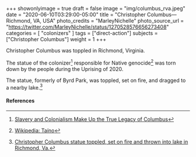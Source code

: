 +++
showonlyimage = true
draft = false
image = "img/columbus_rva.jpeg"
date = "2020-06-10T03:29:00-05:00"
title = "Christopher Columbus—Richmond, VA, USA"
photo_credits = "MarleyNichelle"
photo_source_url = "https://twitter.com/MarleyNichelle/status/1270528576656273408"
categories = [ "colonizers" ]
tags = ["direct-action"]
subjects = ["Christopher Columbus"]
weight = 1
+++

Christopher Columbus was toppled in Richmond, Virginia.

<!--more-->

The statue of the colonizer[^1] responsible for Native genocide[^2] was torn down by the people during the Uprising of 2020.

The statue, formerly of Byrd Park, was toppled, set on fire, and dragged to a nearby lake.[^3]

#### References

[^1]: [Slavery and Colonialism Make Up the True Legacy of Columbus](https://www.nytimes.com/1989/11/04/opinion/l-slavery-and-colonialism-make-up-the-true-legacy-of-columbus-866089.html#:~:text=For%20many%20Americans%20and%20Europeans,destruction%20of%20people%20and%20cultures.)

[^2]: [Wikipedia: Taíno](https://en.wikipedia.org/wiki/Ta%C3%ADno#Depopulation)

[^3]: [Christopher Columbus statue toppled, set on fire and thrown into lake in Richmond, Va.](https://abc13.com/christopher-columbus-statue-torn-down-murderer-real-story/6240352/)